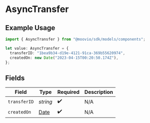 # AsyncTransfer

## Example Usage

```typescript
import { AsyncTransfer } from "@moovio/sdk/models/components";

let value: AsyncTransfer = {
  transferID: "1bea9b34-d19e-4121-91ca-369b55620974",
  createdOn: new Date("2023-04-15T00:20:50.174Z"),
};
```

## Fields

| Field                                                                                         | Type                                                                                          | Required                                                                                      | Description                                                                                   |
| --------------------------------------------------------------------------------------------- | --------------------------------------------------------------------------------------------- | --------------------------------------------------------------------------------------------- | --------------------------------------------------------------------------------------------- |
| `transferID`                                                                                  | *string*                                                                                      | :heavy_check_mark:                                                                            | N/A                                                                                           |
| `createdOn`                                                                                   | [Date](https://developer.mozilla.org/en-US/docs/Web/JavaScript/Reference/Global_Objects/Date) | :heavy_check_mark:                                                                            | N/A                                                                                           |